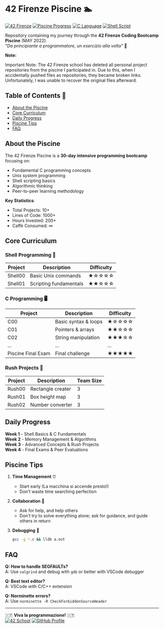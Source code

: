 # 42 Firenze Piscine 🏊

[![42 Firenze](https://img.shields.io/badge/42-Firenze-blue)](https://42firenze.it/)
[![Piscine Progress](https://img.shields.io/badge/Progress-76%25-brightgreen)](https://github.com/<your_username>/42-piscine)
[![C Language](https://img.shields.io/badge/Language-C-00599C)](https://en.wikipedia.org/wiki/C_(programming_language))
[![Shell Script](https://img.shields.io/badge/Shell-Bash-4EAA25)](https://www.gnu.org/software/bash/)

Repository containing my journey through the **42 Firenze Coding Bootcamp Piscine** (MAY 2022).  
_"Da principiante a programmatore, un esercizio alla volta"_ 🚀

**Note:**

Important Note: The 42 Firenze school has deleted all personal project repositories from the piscine I participated in. Due to this, when I accidentally pushed files as repositories, they became broken links. Unfortunately, I was unable to recover the original files afterward.


## Table of Contents 📖
- [About the Piscine](#about-the-piscine)
- [Core Curriculum](#core-curriculum)
- [Daily Progress](#daily-progress)
- [Piscine Tips](#piscine-tips)
- [FAQ](#faq)

## About the Piscine
The 42 Firenze Piscine is a **30-day intensive programming bootcamp** focusing on:
- Fundamental C programming concepts
- Unix system programming
- Shell scripting basics
- Algorithmic thinking
- Peer-to-peer learning methodology

**Key Statistics**:
- Total Projects: 10+
- Lines of Code: 1000+
- Hours Invested: 200+
- Caffè Consumed: ∞

## Core Curriculum

### Shell Programming 🐚
| Project | Description | Difficulty |
|---------|-------------|------------|
| Shell00 | Basic Unix commands | ★☆☆☆☆ |
| Shell01 | Scripting fundamentals | ★★☆☆☆ |

### C Programming 🖥️
| Project | Description | Difficulty |
|---------|-------------|------------|
| C00     | Basic syntax & loops | ★☆☆☆☆ |
| C01     | Pointers & arrays | ★★☆☆☆ |
| C02     | String manipulation | ★★★☆☆ |
| ...     | ...         | ...       |
| Piscine Final Exam  | Final challenge | ★★★★★ |

### Rush Projects 🚧
| Project | Description | Team Size |
|---------|-------------|-----------|
| Rush00  | Rectangle creater | 3 |
| Rush01  | Box height map | 3 |
| Rush02  | Number converter | 3 |

## Daily Progress
**Week 1** - Shell Basics & C Fundamentals  
**Week 2** - Memory Management & Algorithms  
**Week 3** - Advanced Concepts & Rush Projects  
**Week 4** - Final Exams & Peer Evaluations  

## Piscine Tips
1. **Time Management** ⏰
   - Start early (La macchina si accende presto!)
   - Don't waste time searching perfection

2. **Collaboration** 👥
   - Ask for help, and help others 
   - Don't try to solve everything alone; ask for guidance, and guide others in return

3. **Debugging** 🐞
   ```bash
   gcc -g *.c && lldb a.out
   ```

## FAQ
**Q: How to handle SEGFAULTs?**  
A: Use `valgrind` and debug with `gdb` or better with VSCode debugger 

**Q: Best text editor?**  
A: VSCode with C/C++ extension

**Q: Norminette errors?**  
A: Use `norminette -R CheckForbiddenSourceHeader`

---

🇮🇹 **Viva la programmazione!** 🇮🇹  
[![42 School](https://img.shields.io/badge/42-profile-blue)](https://profile-v3.intra.42.fr/users/naal-jen)
[![GitHub Profile](https://img.shields.io/badge/GitHub-Nazar963-lightgrey)](https://github.com/Nazar963)
